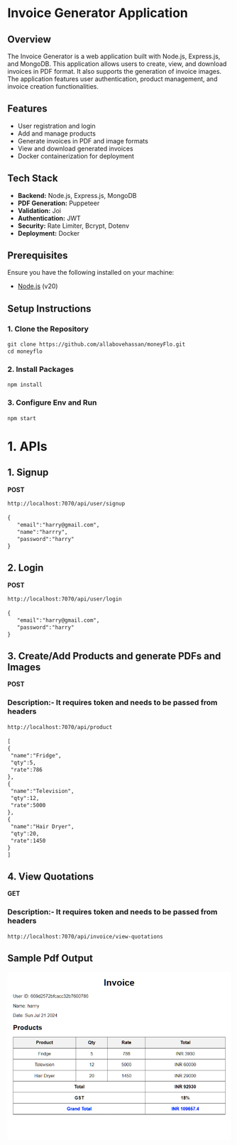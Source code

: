 # Invoice Generator Application

## Overview

The Invoice Generator is a web application built with Node.js, Express.js, and MongoDB. This application allows users to create, view, and download invoices in PDF format. It also supports the generation of invoice images. The application features user authentication, product management, and invoice creation functionalities.

## Features

- User registration and login
- Add and manage products
- Generate invoices in PDF and image formats 
- View and download generated invoices
- Docker containerization for deployment

## Tech Stack

- **Backend:** Node.js, Express.js, MongoDB
- **PDF Generation:** Puppeteer
- **Validation:** Joi
- **Authentication:** JWT
- **Security:** Rate Limiter, Bcrypt, Dotenv
- **Deployment:** Docker

## Prerequisites

Ensure you have the following installed on your machine:

- [Node.js](https://nodejs.org/) (v20)

## Setup Instructions

### 1. Clone the Repository

```
git clone https://github.com/allabovehassan/moneyFlo.git
cd moneyflo
```
### 2. Install Packages
```
npm install
```
### 3. Configure Env and Run
```
npm start
```

# 1. APIs 

## 1. Signup 
 **POST**
 ```
 http://localhost:7070/api/user/signup

{
    "email":"harry@gmail.com",
    "name":"harrry",
    "password":"harry"
}

```

 ## 2. Login 
 **POST**
 ```
 http://localhost:7070/api/user/login

{
    "email":"harry@gmail.com",
    "password":"harry"
}

```
 ## 3. Create/Add Products and generate PDFs and Images 
 **POST**
 ### Description:- It requires token and needs to be passed from headers
 ```
 http://localhost:7070/api/product

[
{
  "name":"Fridge",
  "qty":5,
  "rate":786
},
{
  "name":"Television",
  "qty":12,
  "rate":5000
},
{
  "name":"Hair Dryer",
  "qty":20,
  "rate":1450
}
]

```

 ## 4. View Quotations
 **GET**
 ### Description:- It requires token and needs to be passed from headers
 ```
http://localhost:7070/api/invoice/view-quotations

```
## Sample Pdf Output
![Image](./images/invoice-669d34cdda0c8d6ba2ad717b.png)

